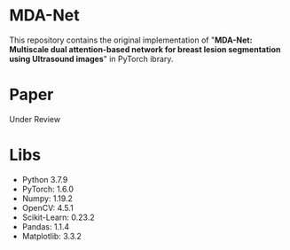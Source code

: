 # MDA-Net

This repository contains the original implementation of "**MDA-Net: Multiscale dual attention-based network for breast lesion segmentation using Ultrasound images**" in PyTorch ibrary.

# Paper

Under Review

# Libs

- Python 3.7.9
- PyTorch: 1.6.0
- Numpy: 1.19.2
- OpenCV: 4.5.1
- Scikit-Learn: 0.23.2
- Pandas: 1.1.4
- Matplotlib: 3.3.2
